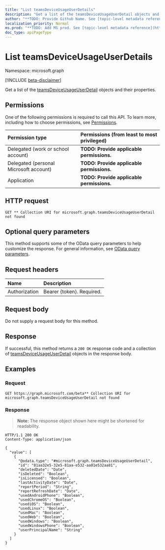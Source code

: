 ```yaml
---
title: "List teamsDeviceUsageUserDetails"
description: "Get a list of the teamsDeviceUsageUserDetail objects and their properties."
author: "**TODO: Provide Github Name. See [topic-level metadata reference](https://msgo.azurewebsites.net/add/document/guidelines/metadata.html#topic-level-metadata)**"
localization_priority: Normal
ms.prod: "**TODO: Add MS prod. See [topic-level metadata reference](https://msgo.azurewebsites.net/add/document/guidelines/metadata.html#topic-level-metadata)**"
doc_type: apiPageType
---
```


# List teamsDeviceUsageUserDetails
Namespace: microsoft.graph

[!INCLUDE [beta-disclaimer](../../includes/beta-disclaimer.md)]

Get a list of the [teamsDeviceUsageUserDetail](../resources/teamsdeviceusageuserdetail.md) objects and their properties.

## Permissions
One of the following permissions is required to call this API. To learn more, including how to choose permissions, see [Permissions](/graph/permissions-reference).

|Permission type|Permissions (from least to most privileged)|
|:---|:---|
|Delegated (work or school account)|**TODO: Provide applicable permissions.**|
|Delegated (personal Microsoft account)|**TODO: Provide applicable permissions.**|
|Application|**TODO: Provide applicable permissions.**|

## HTTP request

<!-- {
  "blockType": "ignored"
}
-->
``` http
GET ** Collection URI for microsoft.graph.teamsDeviceUsageUserDetail not found
```

## Optional query parameters
This method supports some of the OData query parameters to help customize the response. For general information, see [OData query parameters](/graph/query-parameters).

## Request headers
|Name|Description|
|:---|:---|
|Authorization|Bearer {token}. Required.|

## Request body
Do not supply a request body for this method.

## Response

If successful, this method returns a `200 OK` response code and a collection of [teamsDeviceUsageUserDetail](../resources/teamsdeviceusageuserdetail.md) objects in the response body.

## Examples

### Request
<!-- {
  "blockType": "request",
  "name": "list_teamsdeviceusageuserdetail"
}
-->
``` http
GET https://graph.microsoft.com/beta** Collection URI for microsoft.graph.teamsDeviceUsageUserDetail not found
```


### Response
>**Note:** The response object shown here might be shortened for readability.
<!-- {
  "blockType": "response",
  "truncated": true,
  "@odata.type": "Collection(microsoft.graph.teamsDeviceUsageUserDetail)"
}
-->
``` http
HTTP/1.1 200 OK
Content-Type: application/json

{
  "value": [
    {
      "@odata.type": "#microsoft.graph.teamsDeviceUsageUserDetail",
      "id": "81aa32e5-32e5-81aa-e532-aa81e532aa81",
      "deletedDate": "Date",
      "isDeleted": "Boolean",
      "isLicensed": "Boolean",
      "lastActivityDate": "Date",
      "reportPeriod": "String",
      "reportRefreshDate": "Date",
      "usedAndroidPhone": "Boolean",
      "usedChromeOS": "Boolean",
      "usediOS": "Boolean",
      "usedLinux": "Boolean",
      "usedMac": "Boolean",
      "usedWeb": "Boolean",
      "usedWindows": "Boolean",
      "usedWindowsPhone": "Boolean",
      "userPrincipalName": "String"
    }
  ]
}
```

